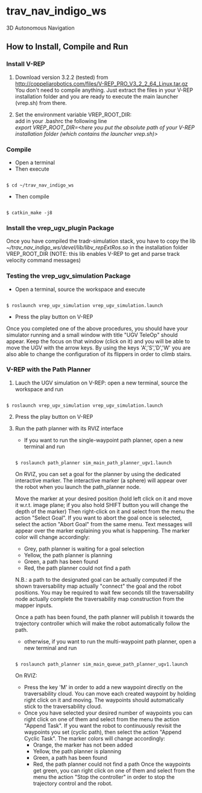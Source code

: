 # trav_nav_indigo_ws
3D Autonomous Navigation 

## How to Install, Compile and Run

### Install V-REP

1. Download version 3.2.2 (tested) from http://coppeliarobotics.com/files/V-REP_PRO_V3_2_2_64_Linux.tar.gz <br />
    You don't need to compile anything. Just extract the files in your V-REP installation folder and you are ready to execute the main launcher (vrep.sh) from there. 

2. Set the environment variable VREP_ROOT_DIR: <br />
    add in your .bashrc the following line <br />
    _export VREP_ROOT_DIR=<here you put the absolute path of your V-REP installation folder (which contains the launcher vrep.sh)>_

### Compile

* Open a terminal
* Then execute
<pre><code class="c">
$ cd ~/trav_nav_indigo_ws
</code></pre>
* Then compile
<pre><code class="c">
$ catkin_make -j8
</code></pre>

### Install the vrep_ugv_plugin Package

Once you have compiled the tradr-simulation stack, you have to copy the lib _~/trav_nav_indigo_ws/devel/lib/libv_repExtRos.so_ in the installation folder VREP_ROOT_DIR (NOTE: this lib enables V-REP to get and parse track velocity command messages)

### Testing the vrep_ugv_simulation Package

* Open a terminal, source the workspace and execute
<pre><code class="c">
$ roslaunch vrep_ugv_simulation vrep_ugv_simulation.launch
</code></pre>

* Press the play button on V-REP

Once you completed one of the above procedures, you should have your simulator running and a small window with title "UGV TeleOp" should appear. Keep the focus on that window (click on it) and you will be able to move the UGV with the arrow keys. By using the keys 'A','S','D','W' you are also able to change the configuration of its flippers in order to climb stairs.

### V-REP with the Path Planner

1. Lauch the UGV simulation on V-REP: open a new terminal, source the workspace and run
<pre><code class="c">
$ roslaunch vrep_ugv_simulation vrep_ugv_simulation.launch
</code></pre>

2. Press the play button on V-REP

3. Run the path planner with its RVIZ interface
   - If you want to run the single-waypoint path planner, open a new terminal and run 
   <pre><code class="c">
   $ roslaunch path_planner sim_main_path_planner_ugv1.launch
   </code></pre>

   On RVIZ, you can set a goal for the planner by using the dedicated interactive marker. The interactive marker (a sphere) will appear over the robot when you launch the path_planner node.

   Move the marker at your desired position (hold left click on it and move it w.r.t. image plane; if you also hold SHIFT button you will change the depth of the marker)
   Then right-click on it and select from the menu the action "Select Goal". If you want to abort the goal once is selected, select the action "Abort Goal" from the same menu.
   Text messages will appear over the marker explaining you what is happening. The marker color will change accordingly:
     - Grey, path planner is waiting for a goal selection
     - Yellow, the path planner is planning
     - Green, a path has been found
     - Red, the path planner could not find a path

   N.B.: a path to the designated goal can be actually computed if the shown traversability map actually "connect" the goal and the robot positions. 
   You may be required to wait few seconds till the traversability node actually complete the traversability map construction from the mapper inputs.

   Once a path has been found, the path planner will publish it towards the trajectory controller which will make the robot automatically follow the path.

   - otherwise, if you want to run the multi-waypoint path planner, open a new terminal and run 
   <pre><code class="c">
   $ roslaunch path_planner sim_main_queue_path_planner_ugv1.launch
   </code></pre>

   On RVIZ:

     - Press the key 'M' in order to add a new waypoint directly on the traversability cloud. You can move each created waypoint by holding right click on it and moving. The waypoints should automatically stick to the traversability cloud.
     - Once you have selected your desired number of waypoints you can right click on one of them and select from the menu the action "Append Task". If you want the robot to continuously revisit the waypoints you set (cyclic path), then select the action "Append Cyclic Task".
    The marker colors will change accordingly:
       - Orange, the marker has not been added
       - Yellow, the path planner is planning
       - Green, a path has been found
       - Red, the path planner could not find a path
    Once the waypoints get green, you can right click on one of them and select from the menu the action "Stop the controller" in order to stop the trajectory control and the robot.

